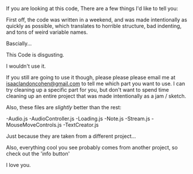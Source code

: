 If you are looking at this code, There are a few things I'd like to tell you:

First off, the code was written in a weekend, and was made intentionally as quickly as possible,
which translates to horrible structure, bad indenting, and tons of weird variable names. 

Bascially...

This Code is disgusting.

I wouldn't use it.

If you still are going to use it though, please please please email me at isaaclandoncohen@gmail.com to tell me which part you want to use. I can try cleaning up a specific part for you, but don't want to spend time cleaning up an entire project that was made intentionally as a jam / sketch.

Also, these files are *slightly* better than the rest:
 
  -Audio.js
  -AudioController.js
  -Loading.js
  -Note.js
  -Stream.js
  -MouseMoveControls.js
  -TextCreator.js

Just because they are taken from a different project...


Also, everything cool you see probably comes from another project, so check out the 'info button'

I love you.
